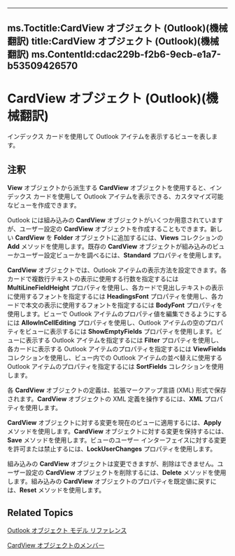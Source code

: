 

---
ms.Toctitle:CardView オブジェクト (Outlook)(機械翻訳)
title:CardView オブジェクト (Outlook)(機械翻訳)
ms.ContentId:cdac229b-f2b6-9ecb-e1a7-b53509426570
---
# CardView オブジェクト (Outlook)(機械翻訳)




インデックス カードを使用して Outlook アイテムを表示するビューを表します。

## 注釈
**View** オブジェクトから派生する **CardView** オブジェクトを使用すると、インデックス カードを使用して Outlook アイテムを表示できる、カスタマイズ可能なビューを作成できます。



Outlook には組み込みの **CardView** オブジェクトがいくつか用意されていますが、ユーザー設定の **CardView** オブジェクトを作成することもできます。新しい **CardView** を **Folder** オブジェクトに追加するには、**Views** コレクションの **Add** メソッドを使用します。既存の **CardView** オブジェクトが組み込みのビューかユーザー設定ビューかを調べるには、**Standard** プロパティを使用します。



**CardView** オブジェクトでは、Outlook アイテムの表示方法を設定できます。各カードで複数行テキストの表示に使用する行数を指定するには **MultiLineFieldHeight** プロパティを使用し、各カードで見出しテキストの表示に使用するフォントを指定するには **HeadingsFont** プロパティを使用し、各カードで本文の表示に使用するフォントを指定するには **BodyFont** プロパティを使用します。ビューで Outlook アイテムのプロパティ値を編集できるようにするには **AllowInCellEditing** プロパティを使用し、Outlook アイテムの空のプロパティをビューに表示するには **ShowEmptyFields** プロパティを使用します。ビューに表示する Outlook アイテムを指定するには **Filter** プロパティを使用し、各カードに表示する Outlook アイテムのプロパティを指定するには **ViewFields** コレクションを使用し、ビュー内での Outlook アイテムの並べ替えに使用する Outlook アイテムのプロパティを指定するには **SortFields** コレクションを使用します。



各 **CardView** オブジェクトの定義は、拡張マークアップ言語 (XML) 形式で保存されます。**CardView** オブジェクトの XML 定義を操作するには、**XML** プロパティを使用します。



**CardView** オブジェクトに対する変更を現在のビューに適用するには、**Apply** メソッドを使用します。**CardView** オブジェクトに対する変更を保持するには、**Save** メソッドを使用します。ビューのユーザー インターフェイスに対する変更を許可または禁止するには、**LockUserChanges** プロパティを使用します。



組み込みの **CardView** オブジェクトは変更できますが、削除はできません。ユーザー設定の **CardView** オブジェクトを削除するには、**Delete** メソッドを使用します。組み込みの **CardView** オブジェクトのプロパティを既定値に戻すには、**Reset** メソッドを使用します。



## Related Topics

[Outlook オブジェクト モデル リファレンス](73221b13-d8d8-99b8-3394-b95dbbfd5ddc.md)

[CardView オブジェクトのメンバー](8b9eda10-1ece-c961-e432-3fca6dfb4f07.md)




